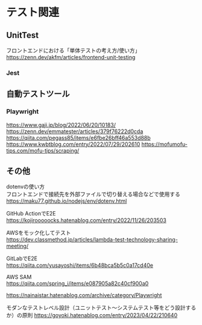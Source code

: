 # テスト関連


## UnitTest
フロントエンドにおける「単体テストの考え方/使い方」  
https://zenn.dev/akfm/articles/frontend-unit-testing
### Jest

## 自動テストツール

### Playwright 
https://www.gaji.jp/blog/2022/06/20/10183/
https://zenn.dev/emmatester/articles/379f76222d0cda
https://qiita.com/pegass85/items/e6fbe26bff46a553d88b
https://www.kwbtblog.com/entry/2022/07/29/202610
https://mofumofu-tips.com/mofu-tips/scraping/

## その他

dotenvの使い方  
フロントエンドで接続先を外部ファイルで切り替える場合などで使用する  
https://maku77.github.io/nodejs/env/dotenv.html

GitHub ActionでE2E  
https://kojirooooocks.hatenablog.com/entry/2022/11/26/203503

AWSをモック化してテスト    
https://dev.classmethod.jp/articles/lambda-test-technology-sharing-meeting/

GitLabでE2E  
https://qiita.com/yusayoshi/items/6b48bca5b5c0a17cd40e

AWS SAM  
https://qiita.com/spring_i/items/e087905a82c40cf900a0

https://nainaistar.hatenablog.com/archive/category/Playwright

モダンなテストレベル設計（ユニットテスト～システムテスト等をどう設計するか）の原則
https://goyoki.hatenablog.com/entry/2023/04/22/210640


